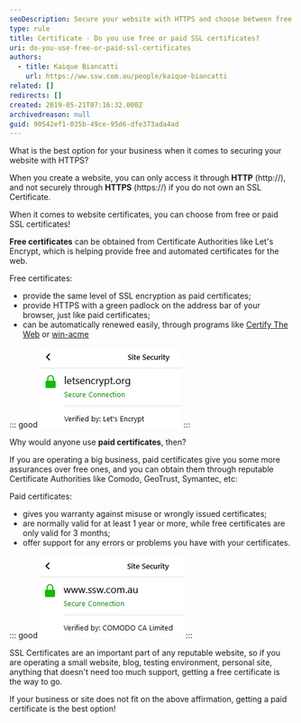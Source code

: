```yaml
---
seoDescription: Secure your website with HTTPS and choose between free or paid SSL certificates to ensure online trust and credibility.
type: rule
title: Certificate - Do you use free or paid SSL certificates?
uri: do-you-use-free-or-paid-ssl-certificates
authors:
  - title: Kaique Biancatti
    url: https://ww.ssw.com.au/people/kaique-biancatti
related: []
redirects: []
created: 2019-05-21T07:16:32.000Z
archivedreason: null
guid: 90542ef1-035b-49ce-95d6-dfe373ada4ad
---
```


What is the best option for your business when it comes to securing your website with HTTPS?

<!--endintro-->

When you create a website, you can only access it through **HTTP** (http://), and not securely through **HTTPS** (https://) if you do not own an SSL Certificate.

When it comes to website certificates, you can choose from free or paid SSL certificates!

**Free certificates** can be obtained from Certificate Authorities like Let's Encrypt, which is helping provide free and automated certificates for the web.

Free certificates:

- provide the same level of SSL encryption as paid certificates;
- provide HTTPS with a green padlock on the address bar of your browser, just like paid certificates;
- can be automatically renewed easily, through programs like [Certify The Web](https://certifytheweb.com/) or [win-acme](https://www.win-acme.com/)

::: good
![Good Example: Let's Encrypt Free Certificate Authority](letsenc.png)
:::

Why would anyone use **paid certificates**, then?

If you are operating a big business, paid certificates give you some more assurances over free ones, and you can obtain them through reputable Certificate Authorities like Comodo, GeoTrust, Symantec, etc:

Paid certificates:

- gives you warranty against misuse or wrongly issued certificates;
- are normally valid for at least 1 year or more, while free certificates are only valid for 3 months;
- offer support for any errors or problems you have with your certificates.

::: good
![Good Example: Comodo Paid Certificate Authority](comodo.png)
:::

SSL Certificates are an important part of any reputable website, so if you are operating a small website, blog, testing environment, personal site, anything that doesn't need too much support, getting a free certificate is the way to go.

If your business or site does not fit on the above affirmation, getting a paid certificate is the best option!
